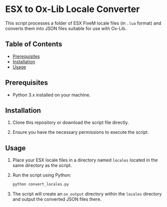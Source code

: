 # ESX to Ox-Lib Locale Converter

This script processes a folder of ESX FiveM locale files (in `.lua` format) and converts them into JSON files suitable for use with Ox-Lib.

## Table of Contents

- [Prerequisites](#prerequisites)
- [Installation](#installation)
- [Usage](#usage)

## Prerequisites

- Python 3.x installed on your machine.

## Installation

1. Clone this repository or download the script file directly.

2. Ensure you have the necessary permissions to execute the script.

## Usage

1. Place your ESX locale files in a directory named `locales` located in the same directory as the script.

2. Run the script using Python:

    ```bash
    python convert_locales.py
    ```

3. The script will create an `ox_output` directory within the `locales` directory and output the converted JSON files there.

